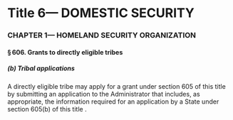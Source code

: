 
# Title 6— DOMESTIC SECURITY
### CHAPTER 1— HOMELAND SECURITY ORGANIZATION
#### § 606. Grants to directly eligible tribes
##### (b) Tribal applications

A directly eligible tribe may apply for a grant under section 605 of this title by submitting an application to the Administrator that includes, as appropriate, the information required for an application by a State under section 605(b) of this title .
